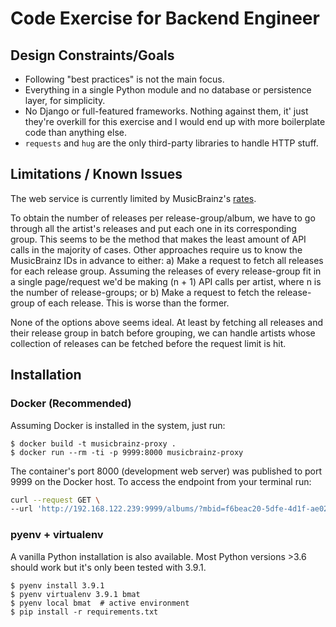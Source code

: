 # Code Exercise for Backend Engineer

## Design Constraints/Goals

- Following "best practices" is not the main focus.
- Everything in a single Python module and no database or persistence layer,
    for simplicity.
- No Django or full-featured frameworks. Nothing against them, it' just they're
    overkill for this exercise and I would end up with more boilerplate
    code than anything else.
- `requests` and `hug` are the only third-party libraries to handle HTTP stuff.


## Limitations / Known Issues

The web service is currently limited by MusicBrainz's [rates](https://musicbrainz.org/doc/MusicBrainz_API/Rate_Limiting).

To obtain the number of releases per release-group/album, we have to go through
all the artist's releases and put each one in its corresponding group. This seems
to be the method that makes the least amount of API calls in the majority of cases.
Other approaches require us to know the MusicBrainz IDs in advance to either:
    a) Make a request to fetch all releases for each release group. Assuming the
    releases of every release-group fit in a single page/request we'd be making
    (n + 1) API calls per artist, where n is the number of release-groups; or
    b) Make a request to fetch the release-group of each release. This is worse
    than the former.

None of the options above seems ideal. At least by fetching all releases and their
release group in batch before grouping, we can handle artists whose collection of
releases can be fetched before the request limit is hit.


## Installation

### Docker (Recommended)

Assuming Docker is installed in the system, just run:

```shell
$ docker build -t musicbrainz-proxy .
$ docker run --rm -ti -p 9999:8000 musicbrainz-proxy
```

The container's port 8000 (development web server) was published to port 9999 on
the Docker host. To access the endpoint from your terminal run:

```bash
curl --request GET \
--url 'http://192.168.122.239:9999/albums/?mbid=f6beac20-5dfe-4d1f-ae02-0b0a740aafd6&offset=4&limit=37'
```

### pyenv + virtualenv

A vanilla Python installation is also available. Most Python versions >3.6 should
work but it's only been tested with 3.9.1.

```shell
$ pyenv install 3.9.1
$ pyenv virtualenv 3.9.1 bmat
$ pyenv local bmat  # active environment
$ pip install -r requirements.txt
```
